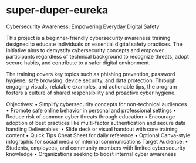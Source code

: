 # super-duper-eureka

Cybersecurity Awareness: Empowering Everyday Digital Safety

This project is a beginner-friendly cybersecurity awareness training designed to educate individuals on essential digital safety practices. The initiative aims to demystify cybersecurity concepts and empower participants regardless of technical background to recognize threats, adopt secure habits, and contribute to a safer digital environment.

The training covers key topics such as phishing prevention, password hygiene, safe browsing, device security, and data protection. Through engaging visuals, relatable examples, and actionable tips, the program fosters a culture of shared responsibility and proactive cyber hygiene.

Objectives:
• 	Simplify cybersecurity concepts for non-technical audiences
• 	Promote safe online behavior in personal and professional settings
• 	Reduce risk of common cyber threats through education
• 	Encourage adoption of best practices like multi-factor authentication and secure data handling
Deliverables:
• 	Slide deck or visual handout with core training content
• 	Quick Tips Cheat Sheet for daily reference
• 	Optional Canva-style infographic for social media or internal communications
Target Audience:
• 	Students, employees, and community members with limited cybersecurity knowledge
• 	Organizations seeking to boost internal cyber awareness
